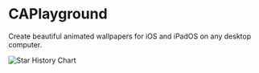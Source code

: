 # CAPlayground
Create beautiful animated wallpapers for iOS and iPadOS on any desktop computer.

![Star History Chart](https://api.star-history.com/svg?repos=caplayground/caplayground&type=Date)
